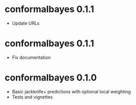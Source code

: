 # conformalbayes 0.1.1

* Update URLs

# conformalbayes 0.1.1

* Fix documentation

# conformalbayes 0.1.0

* Basic jackknife+ predictions with optional local weighting
* Tests and vignettes

